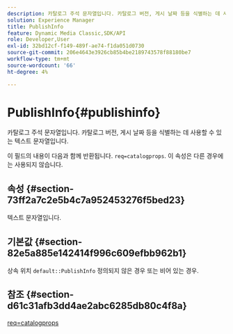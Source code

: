 ```yaml
---
description: 카탈로그 주석 문자열입니다. 카탈로그 버전, 게시 날짜 등을 식별하는 데 사용할 수 있는 텍스트 문자열입니다.
solution: Experience Manager
title: PublishInfo
feature: Dynamic Media Classic,SDK/API
role: Developer,User
exl-id: 32bd12cf-f149-489f-ae74-f1da051d0730
source-git-commit: 206e4643e3926cb85b4be2189743578f88180be7
workflow-type: tm+mt
source-wordcount: '66'
ht-degree: 4%

---
```


# PublishInfo{#publishinfo}

카탈로그 주석 문자열입니다. 카탈로그 버전, 게시 날짜 등을 식별하는 데 사용할 수 있는 텍스트 문자열입니다.

이 필드의 내용이 다음과 함께 반환됩니다. `req=catalogprops`. 이 속성은 다른 경우에는 사용되지 않습니다.

## 속성 {#section-73ff2a7c2e5b4c7a952453276f5bed23}

텍스트 문자열입니다.

## 기본값 {#section-82e5a885e142414f996c609efbb962b1}

상속 위치 `default::PublishInfo` 정의되지 않은 경우 또는 비어 있는 경우.

## 참조 {#section-d61c31afb3dd4ae2abc6285db80c4f8a}

[req=catalogprops](../../../../../is-api/http-ref/image-serving-api-ref/c-http-protocol-reference/c-command-reference/r-req/r-catalogprops.md#reference-d7f7438291dd44a1afb6963155625426)
